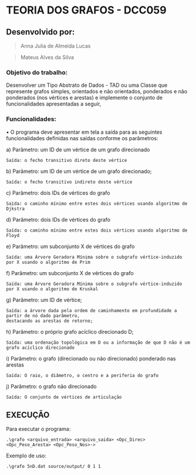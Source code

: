 # TEORIA DOS GRAFOS - DCC059 

## Desenvolvido por:
  > Anna Julia de Almeida Lucas

  > Mateus Alves da Silva

### Objetivo do trabalho:
Desenvolver um Tipo Abstrato de Dados - TAD ou uma Classe que represente grafos simples, orientados e não
orientados, ponderados e não ponderados (nos vértices e arestas) e implemente o conjunto de funcionalidades
apresentadas a seguir,

### Funcionalidades:
• O programa deve apresentar em tela a saída para as seguintes funcionalidades definidas nas saídas
conforme os parâmetros:

a) Parâmetro: um ID de um vértice de um grafo direcionado
```
Saída: o fecho transitivo direto deste vértice
```
b) Parâmetro: um ID de um vértice de um grafo direcionado;
```
Saída: o fecho transitivo indireto deste vértice
```
c) Parâmetro: dois IDs de vértices do grafo
```
Saída: o caminho mínimo entre estes dois vértices usando algoritmo de Djkstra
```
d) Parâmetro: dois IDs de vértices do grafo
```
Saída: o caminho mínimo entre estes dois vértices usando algoritmo de Floyd
```
e) Parâmetro: um subconjunto X de vértices do grafo
```
Saída: uma Árvore Geradora Mínima sobre o subgrafo vértice-induzido por X usando o algoritmo de Prim
```
f) Parâmetro: um subconjunto X de vértices do grafo
```
Saída: uma Árvore Geradora Mínima sobre o subgrafo vértice-induzido por X usando o algoritmo de Kruskal
```
g) Parâmetro: um ID de vértice;
```
Saída: a árvore dada pela ordem de caminhamento em profundidade a partir de nó dado parâmetro,
destacando as arestas de retorno;
```
h) Parâmetro: o próprio grafo acíclico direcionado D;
```
Saída: uma ordenação topológica em D ou a informação de que D não é um grafo acíclico direcionado
```
i) Parâmetro: o grafo (direcionado ou não direcionado) ponderado nas arestas 
```
Saída: O raio, o diâmetro, o centro e a periferia do grafo
```
j) Parâmetro: o grafo não direcionado 
```
Saída: O conjunto de vértices de articulação
```

## EXECUÇÃO 
Para executar o programa:
```
.\grafo <arquivo_entrada> <arquivo_saida> <Opc_Direc> <Opc_Peso_Aresta> <Opc_Peso_Nos>->
```

Exemplo de uso:
```
.\grafo 5nD.dat source/output/ 0 1 1 
```


